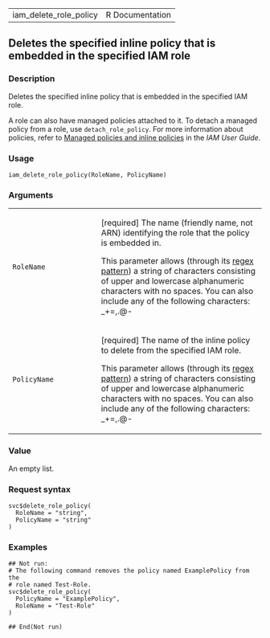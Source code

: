 <table style="width: 100%;">
<tbody>
<tr class="odd">
<td>iam_delete_role_policy</td>
<td style="text-align: right;">R Documentation</td>
</tr>
</tbody>
</table>

## Deletes the specified inline policy that is embedded in the specified IAM role

### Description

Deletes the specified inline policy that is embedded in the specified
IAM role.

A role can also have managed policies attached to it. To detach a
managed policy from a role, use `detach_role_policy`. For more
information about policies, refer to [Managed policies and inline
policies](https://docs.aws.amazon.com/IAM/latest/UserGuide/access_policies_managed-vs-inline.html)
in the *IAM User Guide*.

### Usage

    iam_delete_role_policy(RoleName, PolicyName)

### Arguments

<table>
<colgroup>
<col style="width: 35%" />
<col style="width: 65%" />
</colgroup>
<tbody>
<tr class="odd">
<td><code id="iam_delete_role_policy_:_RoleName">RoleName</code></td>
<td><p>[required] The name (friendly name, not ARN) identifying the role
that the policy is embedded in.</p>
<p>This parameter allows (through its <a
href="https://en.wikipedia.org/wiki/Regex">regex pattern</a>) a string
of characters consisting of upper and lowercase alphanumeric characters
with no spaces. You can also include any of the following characters:
_+=,.@-</p></td>
</tr>
<tr class="even">
<td><code
id="iam_delete_role_policy_:_PolicyName">PolicyName</code></td>
<td><p>[required] The name of the inline policy to delete from the
specified IAM role.</p>
<p>This parameter allows (through its <a
href="https://en.wikipedia.org/wiki/Regex">regex pattern</a>) a string
of characters consisting of upper and lowercase alphanumeric characters
with no spaces. You can also include any of the following characters:
_+=,.@-</p></td>
</tr>
</tbody>
</table>

### Value

An empty list.

### Request syntax

    svc$delete_role_policy(
      RoleName = "string",
      PolicyName = "string"
    )

### Examples

    ## Not run: 
    # The following command removes the policy named ExamplePolicy from the
    # role named Test-Role.
    svc$delete_role_policy(
      PolicyName = "ExamplePolicy",
      RoleName = "Test-Role"
    )

    ## End(Not run)
